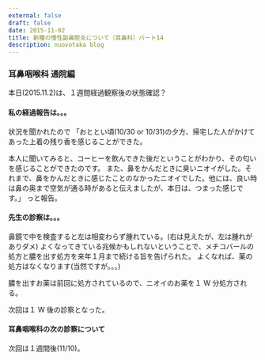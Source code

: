 ```yaml
---
external: false
draft: false
date: 2015-11-02
title: 新種の慢性副鼻腔炎について（耳鼻科）パート14
description: nuovotaka blog
---
```


### 耳鼻咽喉科 通院編

本日(2015.11.2)は、１週間経過観察後の状態確認？

#### 私の経過報告は。。。

状況を聞かれたので
「おととい頃(10/30 or 10/31)の夕方、帰宅した人がかけてあった上着の残り香を感じることができた。

本人に聞いてみると、コーヒーを飲んできた後だということがわかり、その匂いを感じることができたのです。
また、鼻をかんだときに臭いニオイがした。それまで、鼻をかんだときに感じたことのなかったニオイでした。他には、良い時は鼻の奥まで空気が通る時があると伝えましたが、本日は、つまった感じです。」
っと報告。

#### 先生の診察は。。。

鼻鏡で中を検査すると左は相変わらず腫れている。(右は見えたが、左は腫れがありダメ)
よくなってきている兆候かもしれないということで、メチコバールの処方と膿を出す処方を来年１月まで続ける旨を告げられた。
よくなれば、薬の処方はなくなります(当然ですが。。。)

膿を出すお薬は前回に処方されているので、ニオイのお薬を１ W 分処方される。

次回は１ W 後の診察となった。

#### 耳鼻咽喉科の次の診察について

次回は１週間後(11/10)。
